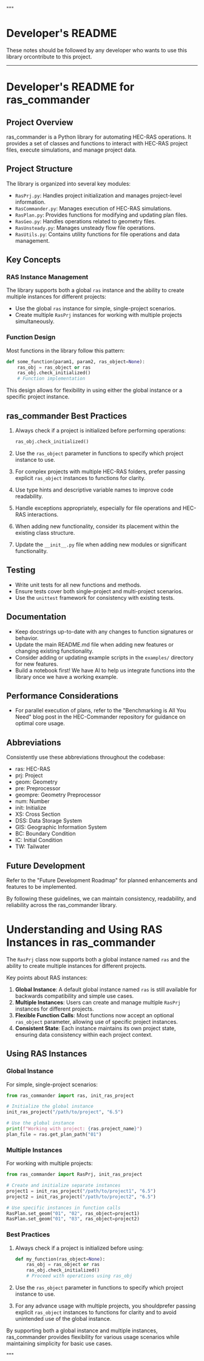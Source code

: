 """
# Developer's README

These notes should be followed by any developer who wants to use this library orcontribute to this project.

-----


# Developer's README for ras_commander

## Project Overview

ras_commander is a Python library for automating HEC-RAS operations. It provides a set of classes and functions to interact with HEC-RAS project files, execute simulations, and manage project data.

## Project Structure

The library is organized into several key modules:

- `RasPrj.py`: Handles project initialization and manages project-level information.
- `RasCommander.py`: Manages execution of HEC-RAS simulations.
- `RasPlan.py`: Provides functions for modifying and updating plan files.
- `RasGeo.py`: Handles operations related to geometry files.
- `RasUnsteady.py`: Manages unsteady flow file operations.
- `RasUtils.py`: Contains utility functions for file operations and data management.

## Key Concepts

### RAS Instance Management

The library supports both a global `ras` instance and the ability to create multiple instances for different projects:

- Use the global `ras` instance for simple, single-project scenarios.
- Create multiple `RasPrj` instances for working with multiple projects simultaneously.

### Function Design

Most functions in the library follow this pattern:

```python
def some_function(param1, param2, ras_object=None):
    ras_obj = ras_object or ras
    ras_obj.check_initialized()
    # Function implementation
```

This design allows for flexibility in using either the global instance or a specific project instance.

## ras_commander Best Practices

1. Always check if a project is initialized before performing operations:
   ```python
   ras_obj.check_initialized()
   ```

2. Use the `ras_object` parameter in functions to specify which project instance to use.

3. For complex projects with multiple HEC-RAS folders, prefer passing explicit `ras_object` instances to functions for clarity.

4. Use type hints and descriptive variable names to improve code readability.

5. Handle exceptions appropriately, especially for file operations and HEC-RAS interactions.

6. When adding new functionality, consider its placement within the existing class structure.

7. Update the `__init__.py` file when adding new modules or significant functionality.

## Testing

- Write unit tests for all new functions and methods.
- Ensure tests cover both single-project and multi-project scenarios.
- Use the `unittest` framework for consistency with existing tests.

## Documentation

- Keep docstrings up-to-date with any changes to function signatures or behavior.
- Update the main README.md file when adding new features or changing existing functionality.
- Consider adding or updating example scripts in the `examples/` directory for new features.
- Build a notebook first!  We have AI to help us integrate functions into the library once we have a working example. 


## Performance Considerations

- For parallel execution of plans, refer to the "Benchmarking is All You Need" blog post in the HEC-Commander repository for guidance on optimal core usage.

## Abbreviations

Consistently use these abbreviations throughout the codebase:

- ras: HEC-RAS
- prj: Project
- geom: Geometry
- pre: Preprocessor
- geompre: Geometry Preprocessor
- num: Number
- init: Initialize
- XS: Cross Section
- DSS: Data Storage System
- GIS: Geographic Information System
- BC: Boundary Condition
- IC: Initial Condition
- TW: Tailwater

## Future Development

Refer to the "Future Development Roadmap" for planned enhancements and features to be implemented.

By following these guidelines, we can maintain consistency, readability, and reliability across the ras_commander library.






















# Understanding and Using RAS Instances in ras_commander

The `RasPrj` class now supports both a global instance named `ras` and the ability to create multiple instances for different projects.

Key points about RAS instances:

1. **Global Instance**: A default global instance named `ras` is still available for backwards compatibility and simple use cases.
2. **Multiple Instances**: Users can create and manage multiple `RasPrj` instances for different projects.
3. **Flexible Function Calls**: Most functions now accept an optional `ras_object` parameter, allowing use of specific project instances.
4. **Consistent State**: Each instance maintains its own project state, ensuring data consistency within each project context.

## Using RAS Instances

### Global Instance
For simple, single-project scenarios:

```python
from ras_commander import ras, init_ras_project

# Initialize the global instance
init_ras_project("/path/to/project", "6.5")

# Use the global instance
print(f"Working with project: {ras.project_name}")
plan_file = ras.get_plan_path("01")
```

### Multiple Instances
For working with multiple projects:

```python
from ras_commander import RasPrj, init_ras_project

# Create and initialize separate instances
project1 = init_ras_project("/path/to/project1", "6.5")
project2 = init_ras_project("/path/to/project2", "6.5")

# Use specific instances in function calls
RasPlan.set_geom("01", "02", ras_object=project1)
RasPlan.set_geom("01", "03", ras_object=project2)
```

### Best Practices
1. Always check if a project is initialized before using:
   ```python
   def my_function(ras_object=None):
       ras_obj = ras_object or ras
       ras_obj.check_initialized()
       # Proceed with operations using ras_obj
   ```

2. Use the `ras_object` parameter in functions to specify which project instance to use.

3. For any advance usage with multiple projects, you shouldprefer passing explicit `ras_object` instances to functions for clarity and to avoid unintended use of the global instance.

By supporting both a global instance and multiple instances, ras_commander provides flexibility for various usage scenarios while maintaining simplicity for basic use cases.

"""